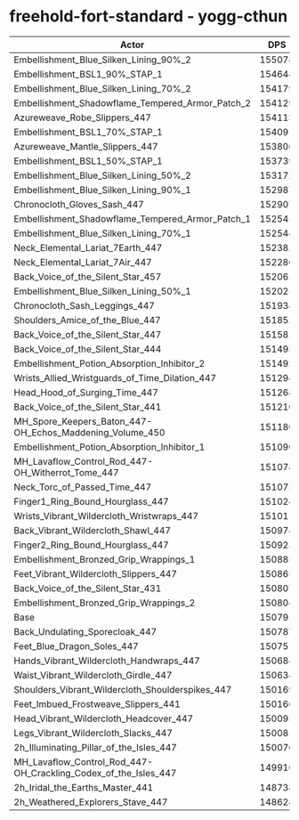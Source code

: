 # freehold-fort-standard - yogg-cthun
| Actor | DPS | Increase |
|---|:---:|:---:|
|Embellishment_Blue_Silken_Lining_90%_2|155078|2.84%|
|Embellishment_BSL1_90%_STAP_1|154644|2.56%|
|Embellishment_Blue_Silken_Lining_70%_2|154179|2.25%|
|Embellishment_Shadowflame_Tempered_Armor_Patch_2|154129|2.21%|
|Azureweave_Robe_Slippers_447|154113|2.20%|
|Embellishment_BSL1_70%_STAP_1|154091|2.19%|
|Azureweave_Mantle_Slippers_447|153806|2.00%|
|Embellishment_BSL1_50%_STAP_1|153739|1.96%|
|Embellishment_Blue_Silken_Lining_50%_2|153172|1.58%|
|Embellishment_Blue_Silken_Lining_90%_1|152987|1.46%|
|Chronocloth_Gloves_Sash_447|152907|1.40%|
|Embellishment_Shadowflame_Tempered_Armor_Patch_1|152545|1.16%|
|Embellishment_Blue_Silken_Lining_70%_1|152544|1.16%|
|Neck_Elemental_Lariat_7Earth_447|152382|1.06%|
|Neck_Elemental_Lariat_7Air_447|152286|0.99%|
|Back_Voice_of_the_Silent_Star_457|152061|0.84%|
|Embellishment_Blue_Silken_Lining_50%_1|152025|0.82%|
|Chronocloth_Sash_Leggings_447|151934|0.76%|
|Shoulders_Amice_of_the_Blue_447|151852|0.70%|
|Back_Voice_of_the_Silent_Star_447|151581|0.52%|
|Back_Voice_of_the_Silent_Star_444|151493|0.47%|
|Embellishment_Potion_Absorption_Inhibitor_2|151492|0.46%|
|Wrists_Allied_Wristguards_of_Time_Dilation_447|151294|0.33%|
|Head_Hood_of_Surging_Time_447|151268|0.32%|
|Back_Voice_of_the_Silent_Star_441|151210|0.28%|
|MH_Spore_Keepers_Baton_447-OH_Echos_Maddening_Volume_450|151180|0.26%|
|Embellishment_Potion_Absorption_Inhibitor_1|151090|0.20%|
|MH_Lavaflow_Control_Rod_447-OH_Witherrot_Tome_447|151078|0.19%|
|Neck_Torc_of_Passed_Time_447|151072|0.19%|
|Finger1_Ring_Bound_Hourglass_447|151024|0.15%|
|Wrists_Vibrant_Wildercloth_Wristwraps_447|151011|0.15%|
|Back_Vibrant_Wildercloth_Shawl_447|150974|0.12%|
|Finger2_Ring_Bound_Hourglass_447|150923|0.09%|
|Embellishment_Bronzed_Grip_Wrappings_1|150885|0.06%|
|Feet_Vibrant_Wildercloth_Slippers_447|150865|0.05%|
|Back_Voice_of_the_Silent_Star_431|150807|0.01%|
|Embellishment_Bronzed_Grip_Wrappings_2|150804|0.01%|
|Base|150791|0.00%|
|Back_Undulating_Sporecloak_447|150787|0.00%|
|Feet_Blue_Dragon_Soles_447|150751|-0.03%|
|Hands_Vibrant_Wildercloth_Handwraps_447|150684|-0.07%|
|Waist_Vibrant_Wildercloth_Girdle_447|150634|-0.10%|
|Shoulders_Vibrant_Wildercloth_Shoulderspikes_447|150169|-0.41%|
|Feet_Imbued_Frostweave_Slippers_441|150166|-0.41%|
|Head_Vibrant_Wildercloth_Headcover_447|150095|-0.46%|
|Legs_Vibrant_Wildercloth_Slacks_447|150081|-0.47%|
|2h_Illuminating_Pillar_of_the_Isles_447|150076|-0.47%|
|MH_Lavaflow_Control_Rod_447-OH_Crackling_Codex_of_the_Isles_447|149916|-0.58%|
|2h_Iridal_the_Earths_Master_441|148738|-1.36%|
|2h_Weathered_Explorers_Stave_447|148628|-1.43%|
